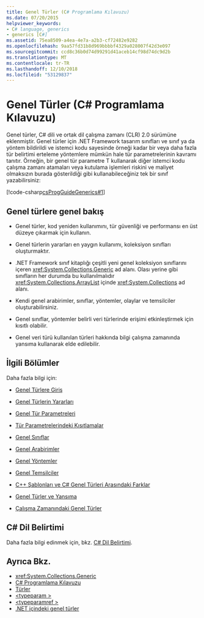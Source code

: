 ```yaml
---
title: Genel Türler (C# Programlama Kılavuzu)
ms.date: 07/20/2015
helpviewer_keywords:
- C# language, generics
- generics [C#]
ms.assetid: 75ea8509-a4ea-4e7a-a2b3-cf72482e9282
ms.openlocfilehash: 9aa57fd31b8d969bbbbf4329a028007f42d3e097
ms.sourcegitcommit: ccd8c36b0d74d99291d41aceb14cf98d74dc9d2b
ms.translationtype: MT
ms.contentlocale: tr-TR
ms.lasthandoff: 12/10/2018
ms.locfileid: "53129837"
---
```

# <a name="generics-c-programming-guide"></a>Genel Türler (C# Programlama Kılavuzu)
Genel türler, C# dili ve ortak dil çalışma zamanı (CLR) 2.0 sürümüne eklenmiştir. Genel türler için .NET Framework tasarım sınıfları ve sınıf ya da yöntem bildirildi ve istemci kodu sayesinde örneği kadar bir veya daha fazla tür belirtimi erteleme yöntemlere mümkün hale tür parametrelerinin kavramı tanıtır. Örneğin, bir genel tür parametre T kullanarak diğer istemci kodu çalışma zamanı atamaları veya kutulama işlemleri riskini ve maliyet olmaksızın burada gösterildiği gibi kullanabileceğiniz tek bir sınıf yazabilirsiniz:  
  
 [!code-csharp[csProgGuideGenerics#1](../../../csharp/programming-guide/generics/codesnippet/CSharp/index_1.cs)]  
  
## <a name="generics-overview"></a>Genel türlere genel bakış  
  
-   Genel türler, kod yeniden kullanımını, tür güvenliği ve performansı en üst düzeye çıkarmak için kullanın.  
  
-   Genel türlerin yararları en yaygın kullanımı, koleksiyon sınıfları oluşturmaktır.  
  
-   .NET Framework sınıf kitaplığı çeşitli yeni genel koleksiyon sınıflarını içeren <xref:System.Collections.Generic> ad alanı. Olası yerine gibi sınıfların her durumda bu kullanılmalıdır <xref:System.Collections.ArrayList> içinde <xref:System.Collections> ad alanı.  
  
-   Kendi genel arabirimler, sınıflar, yöntemler, olaylar ve temsilciler oluşturabilirsiniz.  
  
-   Genel sınıflar, yöntemler belirli veri türlerinde erişimi etkinleştirmek için kısıtlı olabilir.  
  
-   Genel veri türü kullanılan türleri hakkında bilgi çalışma zamanında yansıma kullanarak elde edilebilir.  
  
## <a name="related-sections"></a>İlgili Bölümler  
 Daha fazla bilgi için:  
  
-   [Genel Türlere Giriş](../../../csharp/programming-guide/generics/introduction-to-generics.md)  
  
-   [Genel Türlerin Yararları](../../../csharp/programming-guide/generics/benefits-of-generics.md)  
  
-   [Genel Tür Parametreleri](../../../csharp/programming-guide/generics/generic-type-parameters.md)  
  
-   [Tür Parametrelerindeki Kısıtlamalar](../../../csharp/programming-guide/generics/constraints-on-type-parameters.md)  
  
-   [Genel Sınıflar](../../../csharp/programming-guide/generics/generic-classes.md)  
  
-   [Genel Arabirimler](../../../csharp/programming-guide/generics/generic-interfaces.md)  
  
-   [Genel Yöntemler](../../../csharp/programming-guide/generics/generic-methods.md)  
  
-   [Genel Temsilciler](../../../csharp/programming-guide/generics/generic-delegates.md)  
  
-   [C++ Şablonları ve C# Genel Türleri Arasındaki Farklar](../../../csharp/programming-guide/generics/differences-between-cpp-templates-and-csharp-generics.md)  
  
-   [Genel Türler ve Yansıma](../../../csharp/programming-guide/generics/generics-and-reflection.md)  
  
-   [Çalışma Zamanındaki Genel Türler](../../../csharp/programming-guide/generics/generics-in-the-run-time.md)  
  
## <a name="c-language-specification"></a>C# Dil Belirtimi  
 Daha fazla bilgi edinmek için, bkz. [C# Dil Belirtimi](~/_csharplang/spec/types.md#constructed-types).  
  
## <a name="see-also"></a>Ayrıca Bkz.

- <xref:System.Collections.Generic>  
- [C# Programlama Kılavuzu](../../../csharp/programming-guide/index.md)  
- [Türler](../../../csharp/programming-guide/types/index.md)  
- [\<typeparam >](../../../csharp/programming-guide/xmldoc/typeparam.md)  
- [\<typeparamref >](../../../csharp/programming-guide/xmldoc/typeparamref.md)  
- [.NET içindeki genel türler](../../../standard/generics/index.md)  